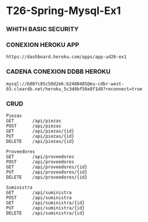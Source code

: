 # T26-Spring-Mysql-Ex1
### WHITH BASIC SECURITY

### CONEXION HEROKU APP 
```
https://dashboard.heroku.com/apps/app-ud26-ex1
```
### CADENA CONEXION DDBB HEROKU
```
mysql://b807c85c50d2e6:b2480485@eu-cdbr-west-03.cleardb.net/heroku_5c3d4bf56e8f1d8?reconnect=true
```
### CRUD 
```
Piezas
GET       /api/piezas
POST      /api/piezas
GET       /api/piezas/{id}
PUT       /api/piezas/{id}
DELETE    /api/piezas/{id}
```
```
Proveedores
GET       /api/proveedores
POST      /api/proveedores
GET       /api/proveedores/{id}
PUT       /api/proveedores/{id}
DELETE    /api/proveedores/{id}
```
```
Suministra
GET       /api/suministra
POST      /api/suministra
GET       /api/suministra/{id}
PUT       /api/suministra/{id}
DELETE    /api/suministra/{id}
```
